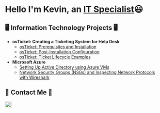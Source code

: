 <h1>Hello I'm Kevin, an <a href="https://www.linkedin.com/in/kevin-garza-344438294/">IT Specialist</a>😃</h1>

<h2>🖥️ Information Technology Projects 🖥</h2>

- <b> osTicket: Creating a Ticketing System for Help Desk </b>
  - [osTicket: Prerequisites and Installation](https://github.com/platinuu/osticket-prereqs)
  - [osTicket: Post-Installation Configuration](https://github.com/platinuu/post-install-config)
  - [osTicket: Ticket Lifecycle Examples](https://github.com/platinuu/ticket-lifecycle)
- <b>Microsoft Azure</b>
  - [Setting Up Active Directory using Azure VMs](https://github.com/platinuu/configure-ad)
  - [Network Security Groups (NSGs) and Inspecting Network Protocols with Wireshark](https://github.com/platinuu/azure-network-protocols)

<h2>📩 Contact Me 📩</h2>

[<img align="left" alt="Josh | LinkedIn" width="22px" src="https://cdn.jsdelivr.net/npm/simple-icons@v3/icons/linkedin.svg" />][linkedin]

[linkedin]:https://www.linkedin.com/in/kevin-garza-344438294/
